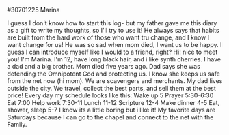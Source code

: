 #30701225 Marina

I guess I don't know how to start this log- but my father gave me this diary as a gift to write my thoughts, so I'll try to use it!
He always says that habits are built from the hard work of those who want tru change, and I know I want change for us! He was so sad when mom died, I want us to be happy.
I guess I can introduce myself like I would to a friend, right?
Hi! nice to meet you! I'm Marina. I'm 12, have long black hair, and i like synth cherries. I have a dad and a big brother. Mom died five years ago. Dad says she was defending the Omnipotent God and protecting us. I know she keeps us safe from the net now (hi mom). We are scavengers and merchants. My dad lives outside the city. We travel, collect the best parts, and sell them at the best price!
Every day my schedule looks like this:
Wake up 5
Prayer 5:30-6:30
Eat 7:00
Help work 7:30-11
Lunch 11-12
Scripture 12-4
Make dinner 4-5
Eat, shower, sleep 5-7
I know its a little boring but i like it! My favorite days are Saturdays because I can go to the chapel and connect to the net with the Family.
